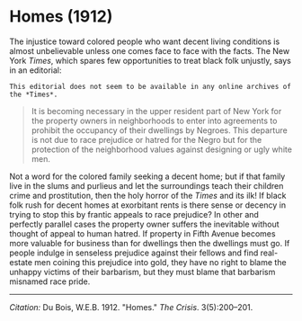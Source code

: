 <!--
title:   Homes
author:  Du Bois, W.E.B.
journal: The Crisis
year:    1912
volume:  3
issue:   5
pages:   200-201
-->
# Homes (1912)

The injustice toward colored people who want decent living conditions is almost unbelievable unless one comes face to face with the facts. The New York *Times*, which spares few opportunities to treat black folk unjustly, says in an editorial:

```{margin}
This editorial does not seem to be available in any online archives of the *Times*.
```

> It is becoming necessary in the upper resident part of New York for the property owners in neighborhoods to enter into agreements to prohibit the occupancy of their dwellings by Negroes. This departure is not due to race prejudice or hatred for the Negro but for the protection of the neighborhood values against designing or ugly white men.

Not a word for the colored family seeking a decent home; but if that family live in the slums and purlieus and let the surroundings teach their children crime and prostitution, then the holy horror of the *Times* and its ilk! If black folk rush for decent homes at exorbitant rents is there sense or decency in trying to stop this by frantic appeals to race prejudice? In other and perfectly parallel cases the property owner suffers the inevi­table without thought of appeal to human hatred. If property in Fifth Avenue becomes more valuable for business than for dwellings then the dwellings must go. If people indulge in senseless prejudice against their fellows and find real-estate men coining this prejudice into gold, they have no right to blame the unhappy victims of their barbarism, but they must blame that barbarism misnamed race pride.

_________________
*Citation:* Du Bois, W.E.B. 1912. "Homes." *The Crisis*. 3(5):200&ndash;201.